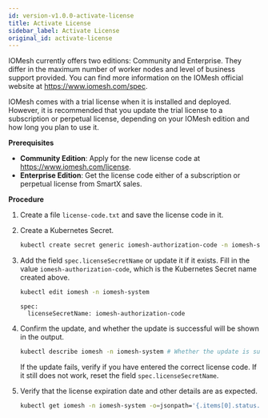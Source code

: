 ```yaml
---
id: version-v1.0.0-activate-license
title: Activate License
sidebar_label: Activate License
original_id: activate-license
---
```


IOMesh currently offers two editions: Community and Enterprise. They differ in the maximum number of worker nodes and level of business support provided. You can find more information on the IOMesh official website at https://www.iomesh.com/spec.

IOMesh comes with a trial license when it is installed and deployed. However, it is recommended that you update the trial license to a subscription or perpetual license, depending on your IOMesh edition and how long you plan to use it.

**Prerequisites**
- **Community Edition**: Apply for the new license code at https://www.iomesh.com/license.
- **Enterprise Edition**: Get the license code either of a subscription or perpetual license from SmartX sales.

**Procedure**

1. Create a file `license-code.txt` and save the license code in it.

2. Create a Kubernetes Secret.

    ```bash
    kubectl create secret generic iomesh-authorization-code -n iomesh-system --from-file=authorizationCode=./license-code.txt
    ```
3. Add the field `spec.licenseSecretName` or update it if it exists. Fill in the value `iomesh-authorization-code`, which is the Kubernetes Secret name created above.

    ```bash
    kubectl edit iomesh -n iomesh-system
    ```

    ```output
    spec:
      licenseSecretName: iomesh-authorization-code
    ```

4. Confirm the update, and whether the update is successful will be shown in the output. 

    ```bash
    kubectl describe iomesh -n iomesh-system # Whether the update is successful will be displayed in the events.
    ```
    If the update fails, verify if you have entered the correct license code. If it still does not work, reset the field `spec.licenseSecretName`.

5. Verify that the license expiration date and other details are as expected.

    ```bash
    kubectl get iomesh -n iomesh-system -o=jsonpath='{.items[0].status.license}'
    ```


